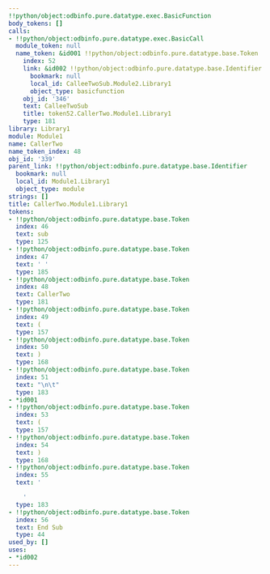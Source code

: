 ```yaml
---
!!python/object:odbinfo.pure.datatype.exec.BasicFunction
body_tokens: []
calls:
- !!python/object:odbinfo.pure.datatype.exec.BasicCall
  module_token: null
  name_token: &id001 !!python/object:odbinfo.pure.datatype.base.Token
    index: 52
    link: &id002 !!python/object:odbinfo.pure.datatype.base.Identifier
      bookmark: null
      local_id: CalleeTwoSub.Module2.Library1
      object_type: basicfunction
    obj_id: '346'
    text: CalleeTwoSub
    title: token52.CallerTwo.Module1.Library1
    type: 181
library: Library1
module: Module1
name: CallerTwo
name_token_index: 48
obj_id: '339'
parent_link: !!python/object:odbinfo.pure.datatype.base.Identifier
  bookmark: null
  local_id: Module1.Library1
  object_type: module
strings: []
title: CallerTwo.Module1.Library1
tokens:
- !!python/object:odbinfo.pure.datatype.base.Token
  index: 46
  text: sub
  type: 125
- !!python/object:odbinfo.pure.datatype.base.Token
  index: 47
  text: ' '
  type: 185
- !!python/object:odbinfo.pure.datatype.base.Token
  index: 48
  text: CallerTwo
  type: 181
- !!python/object:odbinfo.pure.datatype.base.Token
  index: 49
  text: (
  type: 157
- !!python/object:odbinfo.pure.datatype.base.Token
  index: 50
  text: )
  type: 168
- !!python/object:odbinfo.pure.datatype.base.Token
  index: 51
  text: "\n\t"
  type: 183
- *id001
- !!python/object:odbinfo.pure.datatype.base.Token
  index: 53
  text: (
  type: 157
- !!python/object:odbinfo.pure.datatype.base.Token
  index: 54
  text: )
  type: 168
- !!python/object:odbinfo.pure.datatype.base.Token
  index: 55
  text: '

    '
  type: 183
- !!python/object:odbinfo.pure.datatype.base.Token
  index: 56
  text: End Sub
  type: 44
used_by: []
uses:
- *id002
---
```

